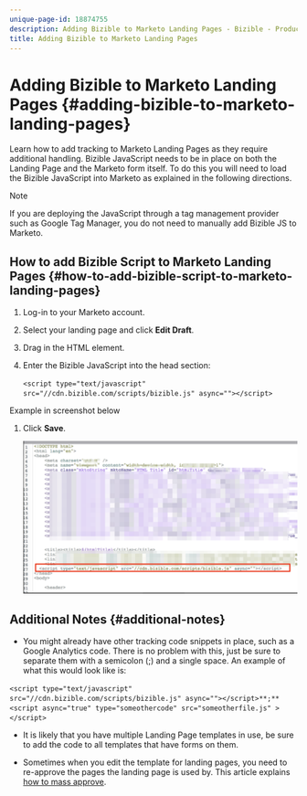 ```yaml
---
unique-page-id: 18874755
description: Adding Bizible to Marketo Landing Pages - Bizible - Product Documentation
title: Adding Bizible to Marketo Landing Pages
---
```


# Adding Bizible to Marketo Landing Pages {#adding-bizible-to-marketo-landing-pages}

Learn how to add tracking to Marketo Landing Pages as they require additional handling. Bizible JavaScript needs to be in place on both the Landing Page and the Marketo form itself. To do this you will need to load the Bizible JavaScript into Marketo as explained in the following directions.

>[!NOTE]
>
>If you are deploying the JavaScript through a tag management provider such as Google Tag Manager, you do not need to manually add Bizible JS to Marketo.

## How to add Bizible Script to Marketo Landing Pages {#how-to-add-bizible-script-to-marketo-landing-pages}

1. Log-in to your Marketo account.
1. Select your landing page and click **Edit Draft**.
1. Drag in the HTML element.
1. Enter the Bizible JavaScript into the head section:

    `<script type="text/javascript" src="//cdn.bizible.com/scripts/bizible.js" async=""></script>`
    
Example in screenshot below

1. Click **Save**.

   ![](assets/1-2.png)

## Additional Notes {#additional-notes}

* You might already have other tracking code snippets in place, such as a Google Analytics code. There is no problem with this, just be sure to separate them with a semicolon (;) and a single space. An example of what this would look like is:

`<script type="text/javascript" src="//cdn.bizible.com/scripts/bizible.js" async=""></script>**;** <script async="true" type="someothercode" src="someotherfile.js" ></script>`

* It is likely that you have multiple Landing Page templates in use, be sure to add the code to all templates that have forms on them.

* Sometimes when you edit the template for landing pages, you need to re-approve the pages the landing page is used by. This article explains [how to mass approve](http://docs.marketo.com/x/rAEk).

